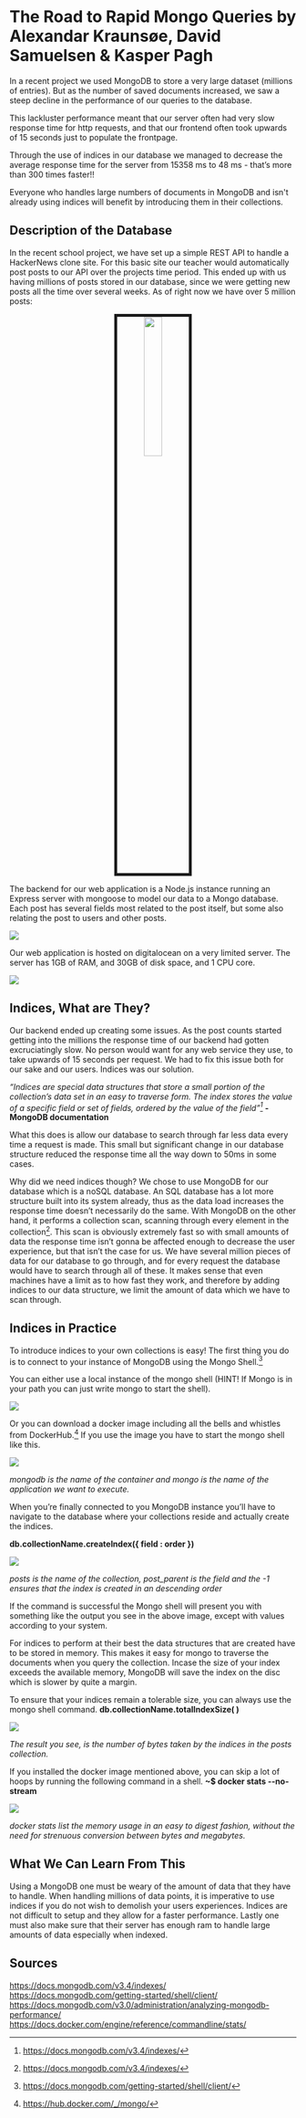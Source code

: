 # The Road to Rapid Mongo Queries by Alexandar Kraunsøe, David Samuelsen & Kasper Pagh

In a recent project we used MongoDB to store a very large dataset (millions of entries). But as the number of saved documents increased, we saw a steep decline in the performance of our queries to the database.

This lackluster performance meant that our server often had very slow response time for http requests, and that our frontend often took upwards of 15 seconds just to populate the frontpage.

Through the use of indices in our database we managed to decrease the average response time for the server from 15358 ms to 48 ms - that’s more than 300 times faster!!

Everyone who handles large numbers of documents in MongoDB and isn't already using indices will benefit by introducing them in their collections.

## Description of the Database

In the recent school project, we have set up a simple REST API to handle a HackerNews clone site. For this basic site our teacher would automatically post posts to our API over the projects time period. This ended up with us having millions of posts stored in our database, since we were getting new posts all the time over several weeks. As of right now we have over 5 million posts:

<p align="center"><img src="https://github.com/kasperpagh/UfoBlogHandIn/blob/master/pics/david1.PNG" alt="" width="25%" height="25%" border="5"></p>


The backend for our web application is a Node.js instance running an Express server with mongoose to model our data to a Mongo database. Each post has several fields most related to the post itself, but some also relating the post to users and other posts.

![](/pics/Capture.PNG)

Our web application is hosted on digitalocean on a very limited server. The server has 1GB of RAM, and 30GB of disk space, and 1 CPU core.

![](pics/davidDoShot.PNG)

## Indices, What are They?

Our backend ended up creating some issues. As the post counts started getting into the millions the response time of our backend had gotten excruciatingly slow. No person would want for any web service they use, to take upwards of 15 seconds per request. We had to fix this issue both for our sake and our users. Indices was our solution.

*“Indices are special data structures that store a small portion of the collection’s data set in an easy to traverse form. The index stores the value of a specific field or set of fields, ordered by the value of the field”[^1]*
__-MongoDB documentation__

What this does is allow our database to search through far less data every time a request is made. This small but significant change in our database structure reduced the response time all the way down to 50ms in some cases.

Why did we need indices though?  We chose to use MongoDB for our database which is a noSQL database. An SQL database has a lot more structure built into its system already, thus as the data load increases the response time doesn’t necessarily do the same. With MongoDB on the other hand, it performs a collection scan, scanning through every element in the collection[^2]. This scan is obviously extremely fast so with small amounts of data the response time isn’t gonna be affected enough to decrease the user experience, but that isn’t the case for us. We have several million pieces of data for our database to go through, and for every request the database would have to search through all of these. It makes sense that even machines have a limit as to how fast they work, and therefore by adding indices to our data structure, we limit the amount of data which we have to scan through.

## Indices in Practice
To introduce indices to your own collections is easy! The first thing you do is to connect to your instance of MongoDB using the Mongo Shell.[^3]

You can either use a local instance of the mongo shell (HINT! If Mongo is in your path you can just write mongo to start the shell). 

![](/pics/Screenshot-at-2017-12-0920-29-05.png)

Or you can download a docker image including all the bells and whistles from DockerHub.[^4]
If you use the image you have to start the mongo shell like this.

![](/pics/Screenshot-at-2017-12-0920-30-02.png)

*mongodb is the name of the container and mongo is the
name of the application we want to execute.*

When you’re finally connected to you MongoDB instance you’ll have to navigate to the database where your collections reside and actually create the indices.

__db.collectionName.createIndex({ field : order })__

![](/pics/Screenshot-at-2017-12-0920-23-35.png)

*posts is the name of the collection, post_parent is the field and the -1 
ensures that the index is created in an descending order*

If the command is successful the Mongo shell will present you with something like the output you see in the above image, except with values according to your system. 
 
For indices to perform at their best the data structures that are created have to be stored in memory. This makes it easy for mongo to traverse the documents when you query the collection. Incase the size of your index exceeds the available memory, MongoDB will save the index on the disc which is slower by quite a margin. 

To ensure that your indices remain a tolerable size, you can always use the mongo shell command.
__db.collectionName.totalIndexSize( )__

![](/pics/Screenshot-at-2017-12-0920-14-04.png)

*The result you see, is the number of bytes taken by 
the indices in the posts collection.*

If you installed the docker image mentioned above, you can skip a lot of hoops by running the following command in a shell.
__~$ docker stats --no-stream__

![](/pics/Screenshot-at-2017-12-0920-17-03.png)

*docker stats list the memory usage in an easy to digest fashion, without the need for 
strenuous conversion between bytes and megabytes.*

## What We Can Learn From This

Using a MongoDB one must be weary of the amount of data that they have to handle. When handling millions of data points, it is imperative to use indices if you do not wish to demolish your users experiences. Indices are not difficult to setup and they allow for a faster performance. Lastly one must also make sure that their server has enough ram to handle large amounts of data especially when indexed.

## Sources
https://docs.mongodb.com/v3.4/indexes/
https://docs.mongodb.com/getting-started/shell/client/ 
https://docs.mongodb.com/v3.0/administration/analyzing-mongodb-performance/
https://docs.docker.com/engine/reference/commandline/stats/


[^1]:https://docs.mongodb.com/v3.4/indexes/
[^2]:https://docs.mongodb.com/v3.4/indexes/
[^3]:https://docs.mongodb.com/getting-started/shell/client/ 
[^4]:https://hub.docker.com/_/mongo/ 
